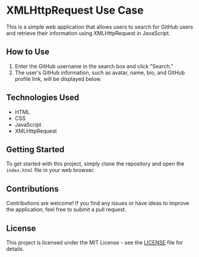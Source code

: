 # XMLHttpRequest Use Case

This is a simple web application that allows users to search for GitHub users and retrieve their information using XMLHttpRequest in JavaScript.

## How to Use

1. Enter the GitHub username in the search box and click "Search."
2. The user's GitHub information, such as avatar, name, bio, and GitHub profile link, will be displayed below.

## Technologies Used

- HTML
- CSS
- JavaScript
- XMLHttpRequest

## Getting Started

To get started with this project, simply clone the repository and open the `index.html` file in your web browser.

## Contributions

Contributions are welcome! If you find any issues or have ideas to improve the application, feel free to submit a pull request.

## License

This project is licensed under the MIT License - see the [LICENSE](LICENSE) file for details.
